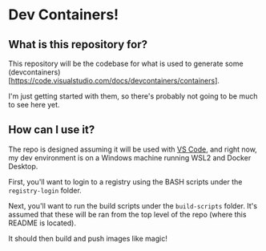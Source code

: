 # Dev Containers!


## What is this repository for?

This repository will be the codebase for what is used to generate some (devcontainers)[https://code.visualstudio.com/docs/devcontainers/containers].

I'm just getting started with them, so there's probably not going to be much to see here yet.

## How can I use it?

The repo is designed assuming it will be used with [VS Code](https://code.visualstudio.com/), and right now, my dev environment is on a Windows machine running WSL2 and Docker Desktop.

First, you'll want to login to a registry using the BASH scripts under the `registry-login` folder.

Next, you'll want to run the build scripts under the `build-scripts` folder. It's assumed that these will be ran from the top level of the repo (where this README is located).

It should then build and push images like magic!

